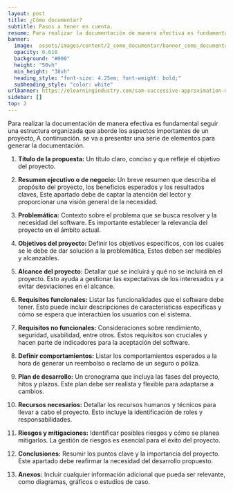 ```yaml
---
layout: post
title: ¿Cómo documentar?
subtitle: Pasos a tener en cuenta.
resume: Para realizar la documentación de manera efectiva es fundamental seguir una estructura organizada que aborde los aspectos importantes de un proyecto, A continuación. se va a presentar una serie de elementos para generar la documentación.
banner:
  image:  assets/images/content/2_como_documentar/banner_como_documentar.jpg
  opacity: 0.618
  background: "#000"
  height: "50vh"
  min_height: "38vh"
  heading_style: "font-size: 4.25em; font-weight: bold;"
  subheading_style: "color: white"
urlbanner: https://elearningindustry.com/sam-successive-approximation-model-for-rapid-instructional-design
sidebar: []
top: 2
---
```


Para realizar la documentación de manera efectiva es fundamental seguir una estructura organizada que aborde los aspectos importantes de un proyecto, A continuación. se va a presentar una serie de elementos para generar la documentación.

1. **Título de la propuesta:** Un título claro, conciso y que refleje el objetivo del proyecto.

2. **Resumen ejecutivo o de negocio:** Un breve resumen que describa el propósito del proyecto, los beneficios esperados y los resultados claves, Este apartado debe de captar la atención del lector y proporcionar una visión general de la necesidad.

3. **Problemática:** Contexto sobre el problema que se busca resolver y la necesidad del software. Es importante establecer la relevancia del proyecto en el ámbito actual.

4. **Objetivos del proyecto:** Definir los objetivos específicos, con los cuales se le debe de dar solución a la problemática, Estos deben ser medibles y alcanzables.

5. **Alcance del proyecto:** Detallar qué se incluirá y qué no se incluirá en el proyecto. Esto ayuda a gestionar las expectativas de los interesados y a evitar desviaciones en el alcance.

6. **Requisitos funcionales:** Listar las funcionalidades que el software debe tener. Esto puede incluir descripciones de características específicas y cómo se espera que interactúen los usuarios con el sistema.

7. **Requisitos no funcionales:** Consideraciones sobre rendimiento, seguridad, usabilidad, entre otros. Estos requisitos son cruciales y hacen parte de indicadores para la aceptación del software.

8. **Definir comportamientos:** Listar los comportamientos esperados a la hora de generar un reembolso o reclamo de un seguro o póliza.

9. **Plan de desarrollo:** Un cronograma que incluya las fases del proyecto, hitos y plazos. Este plan debe ser realista y flexible para adaptarse a cambios.

10. **Recursos necesarios:** Detallar los recursos humanos y técnicos para llevar a cabo el proyecto. Esto incluye la identificación de roles y responsabilidades.

11. **Riesgos y mitigaciones:** Identificar posibles riesgos y cómo se planea mitigarlos. La gestión de riesgos es esencial para el éxito del proyecto.

12. **Conclusiones:** Resumir los puntos clave y la importancia del proyecto. Este apartado debe reafirmar la necesidad del desarrollo propuesto.

13. **Anexos:** Incluir cualquier información adicional que pueda ser relevante, como diagramas, gráficos o estudios de caso.
